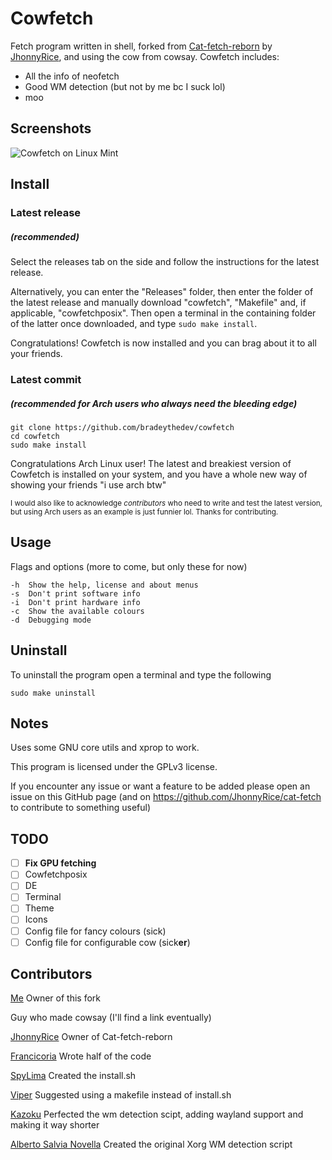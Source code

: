 # Cowfetch
Fetch program written in shell, forked from [Cat-fetch-reborn](https://github.com/jhonnyrice/cat-fetch) by [JhonnyRice](https://github.com/jhonnyrice), and using the cow from cowsay. Cowfetch includes:
* All the info of neofetch
* Good WM detection (but not by me bc I suck lol)
* moo

## Screenshots

![Cowfetch on Linux Mint](https://github.com/bradeythedev/cowfetch/blob/8dc99ff455271fcc6821019eef4368d4b63afc9d/Screenshot1.png)

## Install
### Latest release
##### (recommended)
Select the releases tab on the side and follow the instructions for the latest release.

Alternatively, you can enter the "Releases" folder, then enter the folder of the latest release and manually download "cowfetch", "Makefile" and, if applicable, "cowfetchposix". Then open a terminal in the containing folder of the latter once downloaded, and type ```sudo make install```.

Congratulations! Cowfetch is now installed and you can brag about it to all your friends.

### Latest commit
##### (recommended for Arch users who always need the bleeding edge)
```
git clone https://github.com/bradeythedev/cowfetch
cd cowfetch
sudo make install
```
Congratulations Arch Linux user! The latest and breakiest version of Cowfetch is installed on your system, and you have a whole new way of showing your friends "i use arch btw"

<sub>I would also like to acknowledge *contributors* who need to write and test the latest version, but using Arch users as an example is just funnier lol. Thanks for contributing.</sub>

## Usage
Flags and options (more to come, but only these for now)
```
-h  Show the help, license and about menus
-s  Don't print software info
-i  Don't print hardware info
-c  Show the available colours
-d  Debugging mode
```

## Uninstall
To uninstall the program open a terminal and type the following
```
sudo make uninstall
```

## Notes
Uses some GNU core utils and xprop to work.

This program is licensed under the GPLv3 license.

If you encounter any issue or want a feature to be added please open an issue on this GitHub page (and on https://github.com/JhonnyRice/cat-fetch to contribute to something useful)

## TODO
- [ ] **Fix GPU fetching**
- [ ] Cowfetchposix
- [ ] DE
- [ ] Terminal
- [ ] Theme
- [ ] Icons
- [ ] Config file for fancy colours (sick)
- [ ] Config file for configurable cow (sick**er**)

## Contributors
[Me](https://github.com/bradeythedev/) Owner of this fork

Guy who made cowsay (I'll find a link eventually)

[JhonnyRice](https://github.com/JhonnyRice/) Owner of Cat-fetch-reborn

[Francicoria](https://github.com/Francicoria/) Wrote half of the code

[SpyLima](https://github.com/SpyLima) Created the install.sh

[Viper](https://github.com/viperML) Suggested using a makefile instead of install.sh

[Kazoku](https://github.com/K4zoku) Perfected the wm detection scipt, adding wayland support and making it way shorter

[Alberto Salvia Novella](es20490446e.wordpress.com) Created the original Xorg WM detection script
